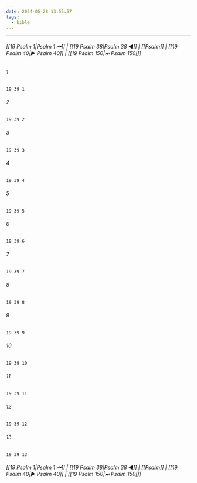 ```yaml
---
date: 2024-05-28 13:55:57
tags:
  - bible
---
```

___

###### [[19 Psalm 1|Psalm 1 ⏮]] | [[19 Psalm 38|Psalm 38 ◀]] | [[Psalm]] | [[19 Psalm 40|▶ Psalm 40]] | [[19 Psalm 150|⏭ Psalm 150|]]

###### 1
``` verse
19 39 1 
```
###### 2
``` verse
19 39 2 
```
###### 3
``` verse
19 39 3 
```
###### 4
``` verse
19 39 4 
```
###### 5
``` verse
19 39 5 
```
###### 6
``` verse
19 39 6 
```
###### 7
``` verse
19 39 7 
```
###### 8
``` verse
19 39 8 
```
###### 9
``` verse
19 39 9 
```
###### 10
``` verse
19 39 10 
```
###### 11
``` verse
19 39 11 
```
###### 12
``` verse
19 39 12 
```
###### 13
``` verse
19 39 13 
```

###### [[19 Psalm 1|Psalm 1 ⏮]] | [[19 Psalm 38|Psalm 38 ◀]] | [[Psalm]] | [[19 Psalm 40|▶ Psalm 40]] | [[19 Psalm 150|⏭ Psalm 150|]]


